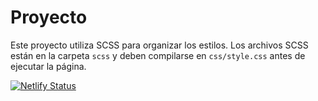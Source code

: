 # Proyecto
Este proyecto utiliza SCSS para organizar los estilos. Los archivos SCSS están en la carpeta `scss` y deben compilarse en `css/style.css` antes de ejecutar la página.

[![Netlify Status](https://api.netlify.com/api/v1/badges/6d82b1a2-bf7f-435d-a5e7-1d6c4231bb82/deploy-status)](https://app.netlify.com/sites/shady-coderina/deploys)

